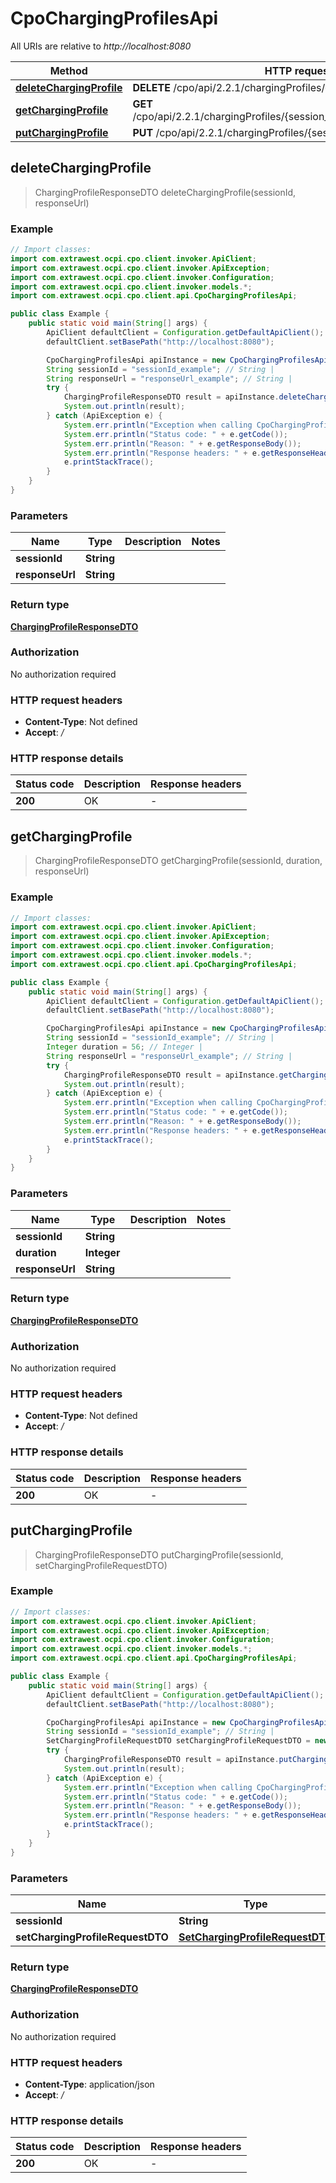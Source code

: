 # CpoChargingProfilesApi

All URIs are relative to *http://localhost:8080*

| Method | HTTP request | Description |
|------------- | ------------- | -------------|
| [**deleteChargingProfile**](CpoChargingProfilesApi.md#deleteChargingProfile) | **DELETE** /cpo/api/2.2.1/chargingProfiles/{session_id}/{response_url} |  |
| [**getChargingProfile**](CpoChargingProfilesApi.md#getChargingProfile) | **GET** /cpo/api/2.2.1/chargingProfiles/{session_id}/{duration}/{response_url} |  |
| [**putChargingProfile**](CpoChargingProfilesApi.md#putChargingProfile) | **PUT** /cpo/api/2.2.1/chargingProfiles/{session_id} |  |



## deleteChargingProfile

> ChargingProfileResponseDTO deleteChargingProfile(sessionId, responseUrl)



### Example

```java
// Import classes:
import com.extrawest.ocpi.cpo.client.invoker.ApiClient;
import com.extrawest.ocpi.cpo.client.invoker.ApiException;
import com.extrawest.ocpi.cpo.client.invoker.Configuration;
import com.extrawest.ocpi.cpo.client.invoker.models.*;
import com.extrawest.ocpi.cpo.client.api.CpoChargingProfilesApi;

public class Example {
    public static void main(String[] args) {
        ApiClient defaultClient = Configuration.getDefaultApiClient();
        defaultClient.setBasePath("http://localhost:8080");

        CpoChargingProfilesApi apiInstance = new CpoChargingProfilesApi(defaultClient);
        String sessionId = "sessionId_example"; // String | 
        String responseUrl = "responseUrl_example"; // String | 
        try {
            ChargingProfileResponseDTO result = apiInstance.deleteChargingProfile(sessionId, responseUrl);
            System.out.println(result);
        } catch (ApiException e) {
            System.err.println("Exception when calling CpoChargingProfilesApi#deleteChargingProfile");
            System.err.println("Status code: " + e.getCode());
            System.err.println("Reason: " + e.getResponseBody());
            System.err.println("Response headers: " + e.getResponseHeaders());
            e.printStackTrace();
        }
    }
}
```

### Parameters


| Name | Type | Description  | Notes |
|------------- | ------------- | ------------- | -------------|
| **sessionId** | **String**|  | |
| **responseUrl** | **String**|  | |

### Return type

[**ChargingProfileResponseDTO**](ChargingProfileResponseDTO.md)

### Authorization

No authorization required

### HTTP request headers

- **Content-Type**: Not defined
- **Accept**: */*


### HTTP response details
| Status code | Description | Response headers |
|-------------|-------------|------------------|
| **200** | OK |  -  |


## getChargingProfile

> ChargingProfileResponseDTO getChargingProfile(sessionId, duration, responseUrl)



### Example

```java
// Import classes:
import com.extrawest.ocpi.cpo.client.invoker.ApiClient;
import com.extrawest.ocpi.cpo.client.invoker.ApiException;
import com.extrawest.ocpi.cpo.client.invoker.Configuration;
import com.extrawest.ocpi.cpo.client.invoker.models.*;
import com.extrawest.ocpi.cpo.client.api.CpoChargingProfilesApi;

public class Example {
    public static void main(String[] args) {
        ApiClient defaultClient = Configuration.getDefaultApiClient();
        defaultClient.setBasePath("http://localhost:8080");

        CpoChargingProfilesApi apiInstance = new CpoChargingProfilesApi(defaultClient);
        String sessionId = "sessionId_example"; // String | 
        Integer duration = 56; // Integer | 
        String responseUrl = "responseUrl_example"; // String | 
        try {
            ChargingProfileResponseDTO result = apiInstance.getChargingProfile(sessionId, duration, responseUrl);
            System.out.println(result);
        } catch (ApiException e) {
            System.err.println("Exception when calling CpoChargingProfilesApi#getChargingProfile");
            System.err.println("Status code: " + e.getCode());
            System.err.println("Reason: " + e.getResponseBody());
            System.err.println("Response headers: " + e.getResponseHeaders());
            e.printStackTrace();
        }
    }
}
```

### Parameters


| Name | Type | Description  | Notes |
|------------- | ------------- | ------------- | -------------|
| **sessionId** | **String**|  | |
| **duration** | **Integer**|  | |
| **responseUrl** | **String**|  | |

### Return type

[**ChargingProfileResponseDTO**](ChargingProfileResponseDTO.md)

### Authorization

No authorization required

### HTTP request headers

- **Content-Type**: Not defined
- **Accept**: */*


### HTTP response details
| Status code | Description | Response headers |
|-------------|-------------|------------------|
| **200** | OK |  -  |


## putChargingProfile

> ChargingProfileResponseDTO putChargingProfile(sessionId, setChargingProfileRequestDTO)



### Example

```java
// Import classes:
import com.extrawest.ocpi.cpo.client.invoker.ApiClient;
import com.extrawest.ocpi.cpo.client.invoker.ApiException;
import com.extrawest.ocpi.cpo.client.invoker.Configuration;
import com.extrawest.ocpi.cpo.client.invoker.models.*;
import com.extrawest.ocpi.cpo.client.api.CpoChargingProfilesApi;

public class Example {
    public static void main(String[] args) {
        ApiClient defaultClient = Configuration.getDefaultApiClient();
        defaultClient.setBasePath("http://localhost:8080");

        CpoChargingProfilesApi apiInstance = new CpoChargingProfilesApi(defaultClient);
        String sessionId = "sessionId_example"; // String | 
        SetChargingProfileRequestDTO setChargingProfileRequestDTO = new SetChargingProfileRequestDTO(); // SetChargingProfileRequestDTO | 
        try {
            ChargingProfileResponseDTO result = apiInstance.putChargingProfile(sessionId, setChargingProfileRequestDTO);
            System.out.println(result);
        } catch (ApiException e) {
            System.err.println("Exception when calling CpoChargingProfilesApi#putChargingProfile");
            System.err.println("Status code: " + e.getCode());
            System.err.println("Reason: " + e.getResponseBody());
            System.err.println("Response headers: " + e.getResponseHeaders());
            e.printStackTrace();
        }
    }
}
```

### Parameters


| Name | Type | Description  | Notes |
|------------- | ------------- | ------------- | -------------|
| **sessionId** | **String**|  | |
| **setChargingProfileRequestDTO** | [**SetChargingProfileRequestDTO**](SetChargingProfileRequestDTO.md)|  | |

### Return type

[**ChargingProfileResponseDTO**](ChargingProfileResponseDTO.md)

### Authorization

No authorization required

### HTTP request headers

- **Content-Type**: application/json
- **Accept**: */*


### HTTP response details
| Status code | Description | Response headers |
|-------------|-------------|------------------|
| **200** | OK |  -  |

